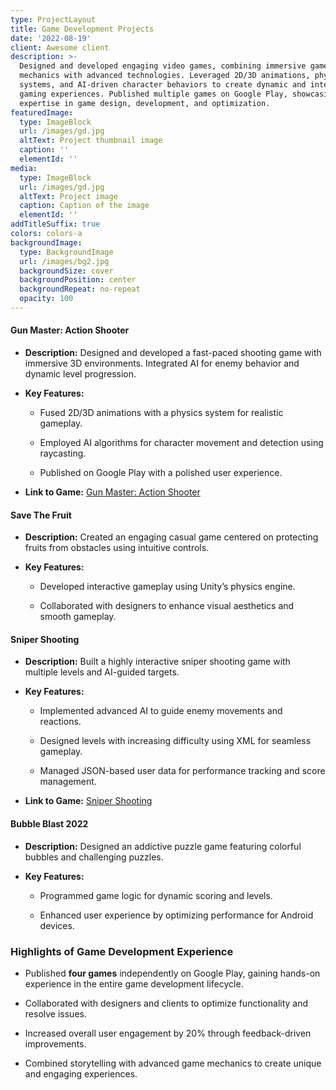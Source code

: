 ```yaml
---
type: ProjectLayout
title: Game Development Projects
date: '2022-08-19'
client: Awesome client
description: >-
  Designed and developed engaging video games, combining immersive gameplay
  mechanics with advanced technologies. Leveraged 2D/3D animations, physics
  systems, and AI-driven character behaviors to create dynamic and interactive
  gaming experiences. Published multiple games on Google Play, showcasing
  expertise in game design, development, and optimization.
featuredImage:
  type: ImageBlock
  url: /images/gd.jpg
  altText: Project thumbnail image
  caption: ''
  elementId: ''
media:
  type: ImageBlock
  url: /images/gd.jpg
  altText: Project image
  caption: Caption of the image
  elementId: ''
addTitleSuffix: true
colors: colors-a
backgroundImage:
  type: BackgroundImage
  url: /images/bg2.jpg
  backgroundSize: cover
  backgroundPosition: center
  backgroundRepeat: no-repeat
  opacity: 100
---
```

#### **Gun Master: Action Shooter**

*   **Description:** Designed and developed a fast-paced shooting game with immersive 3D environments. Integrated AI for enemy behavior and dynamic level progression.

*   **Key Features:**

    *   Fused 2D/3D animations with a physics system for realistic gameplay.

    *   Employed AI algorithms for character movement and detection using raycasting.

    *   Published on Google Play with a polished user experience.

*   **Link to Game:** [Gun Master: Action Shooter](https://play.google.com/store/apps/details?id=com.gamezeniq.gunmasteractionshooter)

#### **Save The Fruit**

*   **Description:** Created an engaging casual game centered on protecting fruits from obstacles using intuitive controls.

*   **Key Features:**

    *   Developed interactive gameplay using Unity’s physics engine.

    *   Collaborated with designers to enhance visual aesthetics and smooth gameplay.

#### **Sniper Shooting**

*   **Description:** Built a highly interactive sniper shooting game with multiple levels and AI-guided targets.

*   **Key Features:**

    *   Implemented advanced AI to guide enemy movements and reactions.

    *   Designed levels with increasing difficulty using XML for seamless gameplay.

    *   Managed JSON-based user data for performance tracking and score management.

*   **Link to Game:** [Sniper Shooting](https://play.google.com/store/apps/details?id=com.gamezeniq.shootingmasterchallenge3d)

#### **Bubble Blast 2022**

*   **Description:** Designed an addictive puzzle game featuring colorful bubbles and challenging puzzles.

*   **Key Features:**

    *   Programmed game logic for dynamic scoring and levels.

    *   Enhanced user experience by optimizing performance for Android devices.

### **Highlights of Game Development Experience**

*   Published **four games** independently on Google Play, gaining hands-on experience in the entire game development lifecycle.

*   Collaborated with designers and clients to optimize functionality and resolve issues.

*   Increased overall user engagement by 20% through feedback-driven improvements.

*   Combined storytelling with advanced game mechanics to create unique and engaging experiences.

